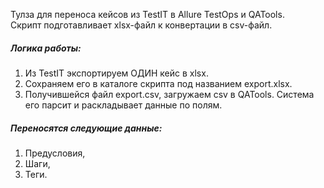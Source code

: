 Тулза для переноса кейсов из TestIT в Allure TestOps и QATools.<br>
Скрипт подготавливает xlsx-файл к конвертации в csv-файл.

##### Логика работы:
<ol>
  <li>Из TestIT экспортируем ОДИН кейс в xlsx.</li>
  <li>Сохраняем его в каталоге скрипта под названием export.xlsx.</li>
  <li>Получившейся файл export.csv, загружаем csv в QATools. Система его парсит и раскладывает данные по полям.</li>
</ol>

##### Переносятся следующие данные:
<ol>
  <li>Предусловия,</li>
  <li>Шаги,</li>
  <li>Теги.</li>
</ol>


